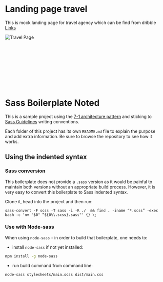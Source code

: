 

# Landing page travel 

This is mock landing page for travel agency which can be find from dribble [Links](https://dribbble.com/shots/16289724/attachments/8163720?mode=media)

![Travel Page](https://cdn.dribbble.com/users/5542659/screenshots/16289724/media/69c29844b5d369a244d342e5da02352b.jpg)













<br>
<br>
<br>
<br>
<br>
<br>
<br>
<br>

# Sass Boilerplate Noted

This is a sample project using the [7-1 architecture pattern](http://sass-guidelin.es/#architecture) and sticking to [Sass Guidelines](http://sass-guidelin.es) writing conventions.

Each folder of this project has its own `README.md` file to explain the purpose and add extra information. Be sure to browse the repository to see how it works.

## Using the indented syntax

### Sass conversion

This boilerplate does not provide a `.sass` version as it would be painful to maintain both versions without an appropriate build process. However, it is very easy to convert this boilerplate to Sass indented syntax.

Clone it, head into the project and then run:

```
sass-convert -F scss -T sass -i -R ./  && find . -iname “*.scss” -exec bash -c 'mv "$0" “${0%\.scss}.sass"' {} \;
```

### Use with Node-sass

When using `node-sass` - in order to build that boilerplate, one needs to:

- install `node-sass` if not yet installed:

```bash
npm install -g node-sass
```

- run build command from command line:

```bash
node-sass stylesheets/main.scss dist/main.css
```
